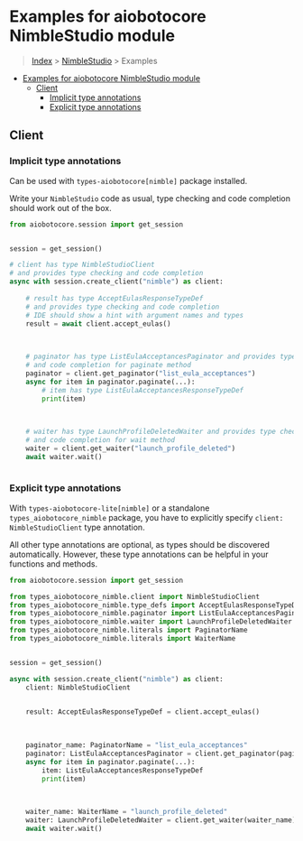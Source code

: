 <a id="examples-for-aiobotocore-nimblestudio-module"></a>

# Examples for aiobotocore NimbleStudio module

> [Index](../README.md) > [NimbleStudio](./README.md) > Examples

- [Examples for aiobotocore NimbleStudio module](#examples-for-aiobotocore-nimblestudio-module)
  - [Client](#client)
    - [Implicit type annotations](#implicit-type-annotations)
    - [Explicit type annotations](#explicit-type-annotations)

<a id="client"></a>

## Client

<a id="implicit-type-annotations"></a>

### Implicit type annotations

Can be used with `types-aiobotocore[nimble]` package installed.

Write your `NimbleStudio` code as usual, type checking and code completion
should work out of the box.

```python
from aiobotocore.session import get_session


session = get_session()

# client has type NimbleStudioClient
# and provides type checking and code completion
async with session.create_client("nimble") as client:
    
    # result has type AcceptEulasResponseTypeDef
    # and provides type checking and code completion
    # IDE should show a hint with argument names and types
    result = await client.accept_eulas()
    

    
    # paginator has type ListEulaAcceptancesPaginator and provides type checking
    # and code completion for paginate method
    paginator = client.get_paginator("list_eula_acceptances")
    async for item in paginator.paginate(...):
        # item has type ListEulaAcceptancesResponseTypeDef
        print(item)
    

    
    # waiter has type LaunchProfileDeletedWaiter and provides type checking
    # and code completion for wait method
    waiter = client.get_waiter("launch_profile_deleted")
    await waiter.wait()
    
```

<a id="explicit-type-annotations"></a>

### Explicit type annotations

With `types-aiobotocore-lite[nimble]` or a standalone
`types_aiobotocore_nimble` package, you have to explicitly specify
`client: NimbleStudioClient` type annotation.

All other type annotations are optional, as types should be discovered
automatically. However, these type annotations can be helpful in your functions
and methods.

```python
from aiobotocore.session import get_session

from types_aiobotocore_nimble.client import NimbleStudioClient
from types_aiobotocore_nimble.type_defs import AcceptEulasResponseTypeDef
from types_aiobotocore_nimble.paginator import ListEulaAcceptancesPaginator
from types_aiobotocore_nimble.waiter import LaunchProfileDeletedWaiter
from types_aiobotocore_nimble.literals import PaginatorName
from types_aiobotocore_nimble.literals import WaiterName


session = get_session()

async with session.create_client("nimble") as client:
    client: NimbleStudioClient

    
    result: AcceptEulasResponseTypeDef = client.accept_eulas()
    

    
    paginator_name: PaginatorName = "list_eula_acceptances"
    paginator: ListEulaAcceptancesPaginator = client.get_paginator(paginator_name)
    async for item in paginator.paginate(...):
        item: ListEulaAcceptancesResponseTypeDef
        print(item)
    

    
    waiter_name: WaiterName = "launch_profile_deleted"
    waiter: LaunchProfileDeletedWaiter = client.get_waiter(waiter_name)
    await waiter.wait()
    
```
